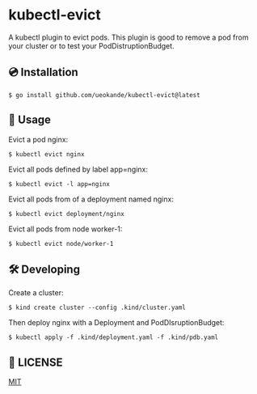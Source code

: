 # kubectl-evict

A kubectl plugin to evict pods. This plugin is good to remove a pod from your
cluster or to test your PodDistruptionBudget.

## :cd: Installation

```console
$ go install github.com/ueokande/kubectl-evict@latest
```

## :notebook_with_decorative_cover: Usage

Evict a pod nginx:
```console
$ kubectl evict nginx
```

Evict all pods defined by label app=nginx:
```console
$ kubectl evict -l app=nginx
```

Evict all pods from of a deployment named nginx:
```console
$ kubectl evict deployment/nginx
```

Evict all pods from node worker-1:
```console
$ kubectl evict node/worker-1
```

## :hammer_and_wrench: Developing

Create a cluster:

```console
$ kind create cluster --config .kind/cluster.yaml
```

Then deploy nginx with a Deployment and PodDIsruptionBudget:

```console
$ kubectl apply -f .kind/deployment.yaml -f .kind/pdb.yaml
```

## :memo: LICENSE

[MIT](./LICENSE)
